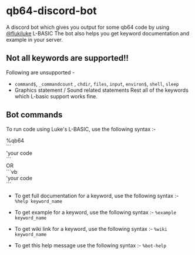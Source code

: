# qb64-discord-bot
A discord bot which gives you output for some qb64 code by using [@flukiluke](https://github.com/flukiluke) L-BASIC 
The bot also helps you get keyword documentation and example in your server.

## Not all keywords are supported!!
Following are unsupported - 
- `command$`, `_commandcount` , `chdir`, `files`, `input`, `environ$`, `shell`, `sleep`
- Graphics statement / Sound related statements
Rest all of the keywords which L-basic support works fine.

## Bot commands
To run code using Luke's L-BASIC, use the following syntax :- 

%qb64 <br>
\`\`\` <br>
'your code <br>
\`\`\` <br>
OR <br>
\`\`\`vb <br>
'your code <br>
\`\`\` <br>

- To get full documentation for a keyword, use the following syntax :-
`%help keyword_name`

- To get example for a keyword, use the following syntax :-
`%example keyword_name`

- To get wiki link for a keyword, use the following syntax :-
`%wiki keyword_name`

- To get this help message use the following syntax :-
`%bot-help`

